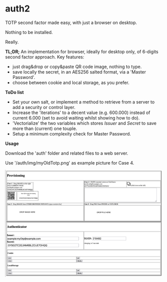 # auth2

TOTP second factor made easy, with just a browser on desktop.

Nothing to be installed.

Really.

**TL;DR;**
An implementation for browser, ideally for desktop only, of 6-digits second factor approach.
Key features:
  * just drag&drop or copy&paste QR code image, nothing to type.
  * save locally the secret, in an AES256 salted format, via a 'Master Password'.
  * choose between cookie and local storage, as you prefer.

**ToDo list**
 * Set your own salt, or implement a method to retrieve from a server to add a security or control layer.
 * Increase the 'iterations' to a decent value (e.g. 600.000) instead of current 6.000 (set to avoid waiting whilst showing how to do).
 * 'Vectorialize' the two variables which stores _Issuer_ and _Secret_ to save more than (current) one touple.
 * Setup a minimum complexity check for Master Password.


**Usage**

Download the 'auth' folder and related files to a web server.

Use '/auth/img/myOldTotp.png' as example picture for Case 4.

![alt text](https://github.com/giovannicandotti/auth2/blob/main/demo.png?raw=true)

